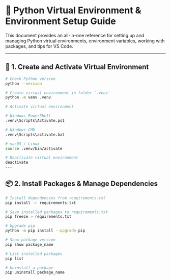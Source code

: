 # 🐍 Python Virtual Environment & Environment Setup Guide

This document provides an all-in-one reference for setting up and managing Python virtual environments, environment variables, working with packages, and tips for VS Code.

---

## 🚀 1. Create and Activate Virtual Environment

```bash
# Check Python version
python --version

# Create virtual environment in folder `.venv`
python -m venv .venv

# Activate virtual environment

# Windows PowerShell
.venv\Scripts\Activate.ps1

# Windows CMD
.venv\Scripts\activate.bat

# macOS / Linux
source .venv/bin/activate

# Deactivate virtual environment
deactivate
---
```
## 📦 2. Install Packages & Manage Dependencies
```bash
# Install dependencies from requirements.txt
pip install -r requirements.txt

# Save installed packages to requirements.txt
pip freeze > requirements.txt

# Upgrade pip
python -m pip install --upgrade pip

# Show package version
pip show package_name

# List installed packages
pip list

# Uninstall a package
pip uninstall package_name
```
